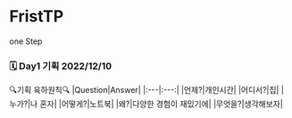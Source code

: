 # FristTP
one Step

### 🗓️ Day1 기획 2022/12/10
🔍기획 육하원칙🔍
|Question|Answer|
|:---|:---:|
|언제?|개인시간|
|어디서?|집|
|누가?|나 혼자|
|어떻게?|노트북|
|왜?|다양한 경험이 재밌기에|
|무엇을?|생각해보자|
